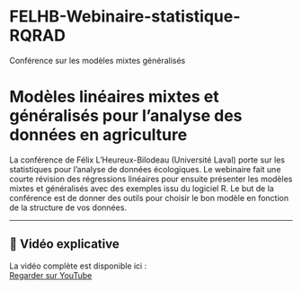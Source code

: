 # FELHB-Webinaire-statistique-RQRAD
Conférence sur les modèles mixtes généralisés
# Modèles linéaires mixtes et généralisés pour l’analyse des données en agriculture

La conférence de Félix L’Heureux-Bilodeau (Université Laval) porte sur les statistiques pour l’analyse de données écologiques. Le webinaire fait une courte révision des régressions linéaires pour ensuite présenter les modèles mixtes et généralisés avec des exemples issu du logiciel R. Le but de la conférence est de donner des outils pour choisir le bon modèle en fonction de la structure de vos données.

---

## 🎥 Vidéo explicative

La vidéo complète est disponible ici :  
[Regarder sur YouTube](https://www.youtube.com/watch?v=kyMkg6HNRZo)
